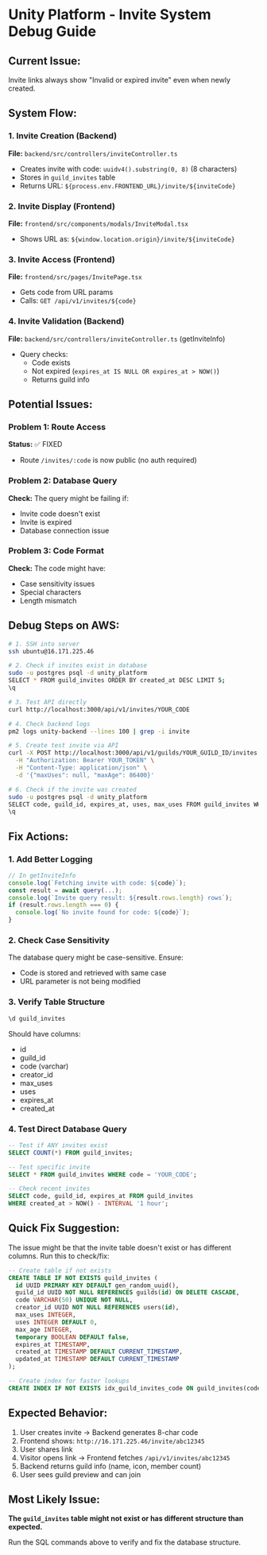 # Unity Platform - Invite System Debug Guide

## Current Issue:
Invite links always show "Invalid or expired invite" even when newly created.

## System Flow:

### 1. Invite Creation (Backend)
**File:** `backend/src/controllers/inviteController.ts`
- Creates invite with code: `uuidv4().substring(0, 8)` (8 characters)
- Stores in `guild_invites` table
- Returns URL: `${process.env.FRONTEND_URL}/invite/${inviteCode}`

### 2. Invite Display (Frontend)
**File:** `frontend/src/components/modals/InviteModal.tsx`
- Shows URL as: `${window.location.origin}/invite/${inviteCode}`

### 3. Invite Access (Frontend)
**File:** `frontend/src/pages/InvitePage.tsx`
- Gets code from URL params
- Calls: `GET /api/v1/invites/${code}`

### 4. Invite Validation (Backend)
**File:** `backend/src/controllers/inviteController.ts` (getInviteInfo)
- Query checks:
  - Code exists
  - Not expired (`expires_at IS NULL OR expires_at > NOW()`)
  - Returns guild info

## Potential Issues:

### Problem 1: Route Access
**Status:** ✅ FIXED
- Route `/invites/:code` is now public (no auth required)

### Problem 2: Database Query
**Check:** The query might be failing if:
- Invite code doesn't exist
- Invite is expired
- Database connection issue

### Problem 3: Code Format
**Check:** The code might have:
- Case sensitivity issues
- Special characters
- Length mismatch

## Debug Steps on AWS:

```bash
# 1. SSH into server
ssh ubuntu@16.171.225.46

# 2. Check if invites exist in database
sudo -u postgres psql -d unity_platform
SELECT * FROM guild_invites ORDER BY created_at DESC LIMIT 5;
\q

# 3. Test API directly
curl http://localhost:3000/api/v1/invites/YOUR_CODE

# 4. Check backend logs
pm2 logs unity-backend --lines 100 | grep -i invite

# 5. Create test invite via API
curl -X POST http://localhost:3000/api/v1/guilds/YOUR_GUILD_ID/invites \
  -H "Authorization: Bearer YOUR_TOKEN" \
  -H "Content-Type: application/json" \
  -d '{"maxUses": null, "maxAge": 86400}'

# 6. Check if the invite was created
sudo -u postgres psql -d unity_platform
SELECT code, guild_id, expires_at, uses, max_uses FROM guild_invites WHERE created_at > NOW() - INTERVAL '5 minutes';
\q
```

## Fix Actions:

### 1. Add Better Logging
```typescript
// In getInviteInfo
console.log(`Fetching invite with code: ${code}`);
const result = await query(...);
console.log(`Invite query result: ${result.rows.length} rows`);
if (result.rows.length === 0) {
  console.log(`No invite found for code: ${code}`);
}
```

### 2. Check Case Sensitivity
The database query might be case-sensitive. Ensure:
- Code is stored and retrieved with same case
- URL parameter is not being modified

### 3. Verify Table Structure
```sql
\d guild_invites
```
Should have columns:
- id
- guild_id
- code (varchar)
- creator_id
- max_uses
- uses
- expires_at
- created_at

### 4. Test Direct Database Query
```sql
-- Test if ANY invites exist
SELECT COUNT(*) FROM guild_invites;

-- Test specific invite
SELECT * FROM guild_invites WHERE code = 'YOUR_CODE';

-- Check recent invites
SELECT code, guild_id, expires_at FROM guild_invites 
WHERE created_at > NOW() - INTERVAL '1 hour';
```

## Quick Fix Suggestion:

The issue might be that the invite table doesn't exist or has different columns. Run this to check/fix:

```sql
-- Create table if not exists
CREATE TABLE IF NOT EXISTS guild_invites (
  id UUID PRIMARY KEY DEFAULT gen_random_uuid(),
  guild_id UUID NOT NULL REFERENCES guilds(id) ON DELETE CASCADE,
  code VARCHAR(50) UNIQUE NOT NULL,
  creator_id UUID NOT NULL REFERENCES users(id),
  max_uses INTEGER,
  uses INTEGER DEFAULT 0,
  max_age INTEGER,
  temporary BOOLEAN DEFAULT false,
  expires_at TIMESTAMP,
  created_at TIMESTAMP DEFAULT CURRENT_TIMESTAMP,
  updated_at TIMESTAMP DEFAULT CURRENT_TIMESTAMP
);

-- Create index for faster lookups
CREATE INDEX IF NOT EXISTS idx_guild_invites_code ON guild_invites(code);
```

## Expected Behavior:

1. User creates invite → Backend generates 8-char code
2. Frontend shows: `http://16.171.225.46/invite/abc12345`
3. User shares link
4. Visitor opens link → Frontend fetches `/api/v1/invites/abc12345`
5. Backend returns guild info (name, icon, member count)
6. User sees guild preview and can join

## Most Likely Issue:

**The `guild_invites` table might not exist or has different structure than expected.**

Run the SQL commands above to verify and fix the database structure.
